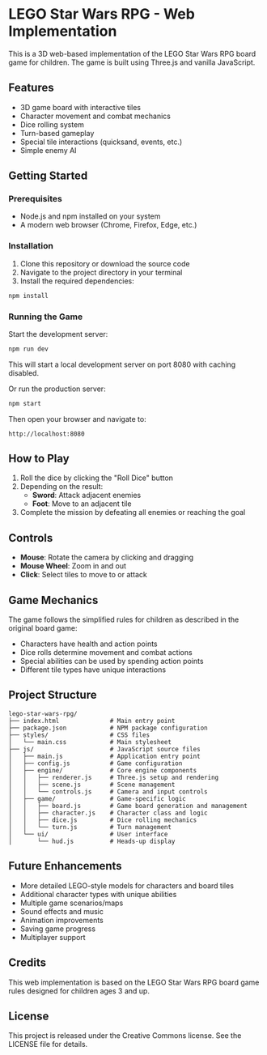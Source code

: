 # LEGO Star Wars RPG - Web Implementation

This is a 3D web-based implementation of the LEGO Star Wars RPG board game for children. The game is built using Three.js and vanilla JavaScript.

## Features

- 3D game board with interactive tiles
- Character movement and combat mechanics
- Dice rolling system
- Turn-based gameplay
- Special tile interactions (quicksand, events, etc.)
- Simple enemy AI

## Getting Started

### Prerequisites

- Node.js and npm installed on your system
- A modern web browser (Chrome, Firefox, Edge, etc.)

### Installation

1. Clone this repository or download the source code
2. Navigate to the project directory in your terminal
3. Install the required dependencies:

```bash
npm install
```

### Running the Game

Start the development server:

```bash
npm run dev
```

This will start a local development server on port 8080 with caching disabled.

Or run the production server:

```bash
npm start
```

Then open your browser and navigate to:

```
http://localhost:8080
```

## How to Play

1. Roll the dice by clicking the "Roll Dice" button
2. Depending on the result:
   - **Sword**: Attack adjacent enemies
   - **Foot**: Move to an adjacent tile
3. Complete the mission by defeating all enemies or reaching the goal

## Controls

- **Mouse**: Rotate the camera by clicking and dragging
- **Mouse Wheel**: Zoom in and out
- **Click**: Select tiles to move to or attack

## Game Mechanics

The game follows the simplified rules for children as described in the original board game:

- Characters have health and action points
- Dice rolls determine movement and combat actions
- Special abilities can be used by spending action points
- Different tile types have unique interactions

## Project Structure

```
lego-star-wars-rpg/
├── index.html              # Main entry point
├── package.json            # NPM package configuration
├── styles/                 # CSS files
│   └── main.css            # Main stylesheet
├── js/                     # JavaScript source files
│   ├── main.js             # Application entry point
│   ├── config.js           # Game configuration
│   ├── engine/             # Core engine components
│   │   ├── renderer.js     # Three.js setup and rendering
│   │   ├── scene.js        # Scene management
│   │   └── controls.js     # Camera and input controls
│   ├── game/               # Game-specific logic
│   │   ├── board.js        # Game board generation and management
│   │   ├── character.js    # Character class and logic
│   │   ├── dice.js         # Dice rolling mechanics
│   │   └── turn.js         # Turn management
│   └── ui/                 # User interface
│       └── hud.js          # Heads-up display
```

## Future Enhancements

- More detailed LEGO-style models for characters and board tiles
- Additional character types with unique abilities
- Multiple game scenarios/maps
- Sound effects and music
- Animation improvements
- Saving game progress
- Multiplayer support

## Credits

This web implementation is based on the LEGO Star Wars RPG board game rules designed for children ages 3 and up.

## License

This project is released under the Creative Commons license. See the LICENSE file for details. 